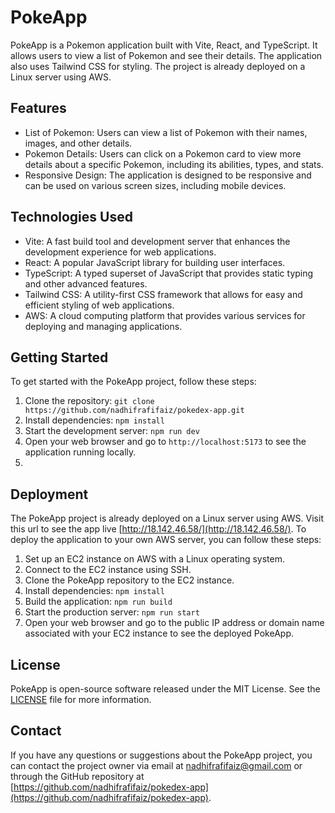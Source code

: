 # PokeApp

PokeApp is a Pokemon application built with Vite, React, and TypeScript. It allows users to view a list of Pokemon and see their details. The application also uses Tailwind CSS for styling. The project is already deployed on a Linux server using AWS.

##  Features

-   List of Pokemon: Users can view a list of Pokemon with their names, images, and other details.
-   Pokemon Details: Users can click on a Pokemon card to view more details about a specific Pokemon, including its abilities, types, and stats.
-   Responsive Design: The application is designed to be responsive and can be used on various screen sizes, including mobile devices.


## Technologies Used
-   Vite: A fast build tool and development server that enhances the development experience for web applications.
-   React: A popular JavaScript library for building user interfaces.
-   TypeScript: A typed superset of JavaScript that provides static typing and other advanced features.
-   Tailwind CSS: A utility-first CSS framework that allows for easy and efficient styling of web applications.
-   AWS: A cloud computing platform that provides various services for deploying and managing applications.
## Getting Started

To get started with the PokeApp project, follow these steps:

1.  Clone the repository: `git clone https://github.com/nadhifrafifaiz/pokedex-app.git`
2.  Install dependencies: `npm install` 
3.  Start the development server: `npm run dev` 
4.  Open your web browser and go to `http://localhost:5173` to see the application running locally.
5. 
## Deployment

The PokeApp project is already deployed on a Linux server using AWS. Visit this url to see the app live [http://18.142.46.58/](http://18.142.46.58/). To deploy the application to your own AWS server, you can follow these steps:

1.  Set up an EC2 instance on AWS with a Linux operating system.
2.  Connect to the EC2 instance using SSH.
3.  Clone the PokeApp repository to the EC2 instance.
4.  Install dependencies: `npm install` 
5.  Build the application: `npm run build` 
6.  Start the production server: `npm run start`
7.  Open your web browser and go to the public IP address or domain name associated with your EC2 instance to see the deployed PokeApp.
## License

PokeApp is open-source software released under the MIT License. See the [LICENSE](https://chat.openai.com/c/LICENSE) file for more information.

## Contact

If you have any questions or suggestions about the PokeApp project, you can contact the project owner via email at [nadhifrafifaiz@gmail.com](mailto:nadhifrafifaiz@gmail.com) or through the GitHub repository at [https://github.com/nadhifrafifaiz/pokedex-app](https://github.com/nadhifrafifaiz/pokedex-app).
